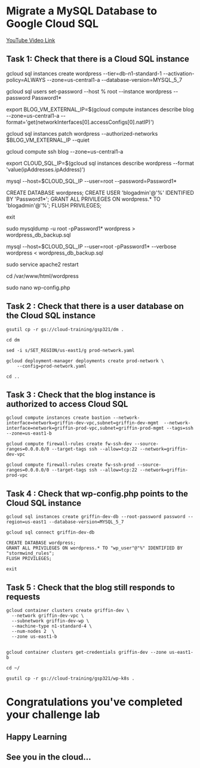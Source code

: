 # Migrate a MySQL Database to Google Cloud SQL

[YouTube Video Link](https://youtu.be/uKXyvbhFx6o)


## Task 1: Check that there is a Cloud SQL instance

gcloud sql instances create wordpress --tier=db-n1-standard-1 --activation-policy=ALWAYS --zone=us-central1-a --database-version=MYSQL_5_7

gcloud sql users set-password --host % root --instance wordpress --password Password1*

export BLOG_VM_EXTERNAL_IP=$(gcloud compute instances describe blog --zone=us-central1-a --format='get(networkInterfaces[0].accessConfigs[0].natIP)')

gcloud sql instances patch wordpress --authorized-networks $BLOG_VM_EXTERNAL_IP --quiet

gcloud compute ssh blog --zone=us-central1-a

export CLOUD_SQL_IP=$(gcloud sql instances describe wordpress --format 'value(ipAddresses.ipAddress)')

mysql --host=$CLOUD_SQL_IP --user=root --password=Password1*

CREATE DATABASE wordpress; CREATE USER 'blogadmin'@'%' IDENTIFIED BY 'Password1*'; GRANT ALL PRIVILEGES ON wordpress.* TO 'blogadmin'@'%'; FLUSH PRIVILEGES;

exit

sudo mysqldump -u root -pPassword1* wordpress > wordpress_db_backup.sql

mysql --host=$CLOUD_SQL_IP --user=root -pPassword1* --verbose wordpress < wordpress_db_backup.sql

sudo service apache2 restart

cd /var/www/html/wordpress

sudo nano wp-config.php

## Task 2 : Check that there is a user database on the Cloud SQL instance
```
gsutil cp -r gs://cloud-training/gsp321/dm .

cd dm

sed -i s/SET_REGION/us-east1/g prod-network.yaml

gcloud deployment-manager deployments create prod-network \
    --config=prod-network.yaml

cd ..
```
## Task 3 : Check that the blog instance is authorized to access Cloud SQL
```
gcloud compute instances create bastion --network-interface=network=griffin-dev-vpc,subnet=griffin-dev-mgmt  --network-interface=network=griffin-prod-vpc,subnet=griffin-prod-mgmt --tags=ssh --zone=us-east1-b

gcloud compute firewall-rules create fw-ssh-dev --source-ranges=0.0.0.0/0 --target-tags ssh --allow=tcp:22 --network=griffin-dev-vpc

gcloud compute firewall-rules create fw-ssh-prod --source-ranges=0.0.0.0/0 --target-tags ssh --allow=tcp:22 --network=griffin-prod-vpc

```


## Task 4 : Check that wp-config.php points to the Cloud SQL instance
```
gcloud sql instances create griffin-dev-db --root-password password --region=us-east1 --database-version=MYSQL_5_7

gcloud sql connect griffin-dev-db

CREATE DATABASE wordpress;
GRANT ALL PRIVILEGES ON wordpress.* TO "wp_user"@"%" IDENTIFIED BY "stormwind_rules";
FLUSH PRIVILEGES;

exit

```

## Task 5 : Check that the blog still responds to requests

```
gcloud container clusters create griffin-dev \
  --network griffin-dev-vpc \
  --subnetwork griffin-dev-wp \
  --machine-type n1-standard-4 \
  --num-nodes 2  \
  --zone us-east1-b


gcloud container clusters get-credentials griffin-dev --zone us-east1-b

cd ~/

gsutil cp -r gs://cloud-training/gsp321/wp-k8s .

```


# Congratulations you've completed your challenge lab
## Happy Learning
## See you in the cloud...
